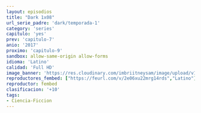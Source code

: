 ```yaml
---
layout: episodios
title: "Dark 1x08"
url_serie_padre: 'dark/temporada-1'
category: 'series'
capitulo: 'yes'
prev: 'capitulo-7'
anio: '2017'
proximo: 'capitulo-9'
sandbox: allow-same-origin allow-forms
idioma: 'Latino'
calidad: 'Full HD'
image_banner: 'https://res.cloudinary.com/imbriitneysam/image/upload/v1547164649/dark-banner-min.jpg'
reproductores_fembed: ["https://feurl.com/v/2e06xu22mrg14rds","Latino"]
reproductor: fembed
clasificacion: '+10'
tags:
- Ciencia-Ficcion
---
```












